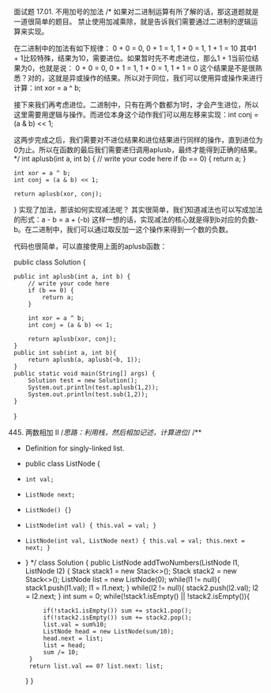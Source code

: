面试题 17.01. 不用加号的加法
/*
如果对二进制运算有所了解的话，那这道题就是一道很简单的题目。
禁止使用加减乘除，就是告诉我们需要通过二进制的逻辑运算来实现。

在二进制中的加法有如下规律：
0 + 0 = 0, 0 + 1 = 1, 1 + 0 = 1, 1 + 1 = 10
其中1 + 1比较特殊，结果为10，需要进位。如果暂时先不考虑进位，那么1 + 1当前位结果为0，也就是说：
0 + 0 = 0, 0 + 1 = 1, 1 + 0 = 1, 1 + 1 = 0
这个结果是不是很熟悉？对的，这就是异或操作的结果。所以对于同位，我们可以使用异或操作来进行计算：int xor = a ^ b;

接下来我们再考虑进位。二进制中，只有在两个数都为1时，才会产生进位，所以这里需要用逻辑与操作。而进位本身这个动作我们可以用左移来实现：int conj = (a & b) << 1;

这两步完成之后，我们需要对不进位结果和进位结果进行同样的操作，直到进位为0为止。所以在函数的最后我们需要递归调用aplusb，最终才能得到正确的结果。
*/
int aplusb(int a, int b) {
    // write your code here
    if (b == 0) {
        return a;
    }
    
    int xor = a ^ b;
    int conj = (a & b) << 1;
    
    return aplusb(xor, conj);
}
实现了加法，那该如何实现减法呢？
其实很简单，我们知道减法也可以写成加法的形式：a - b = a + (-b)
这样一想的话，实现减法的核心就是得到b对应的负数-b。在二进制中，我们可以通过取反加一这个操作来得到一个数的负数。

代码也很简单，可以直接使用上面的aplusb函数：

public class Solution {
    
    public int aplusb(int a, int b) {
        // write your code here
        if (b == 0) {
            return a;
        }

        int xor = a ^ b;
        int conj = (a & b) << 1;

        return aplusb(xor, conj);
    }
    public int sub(int a, int b){
        return aplusb(a, aplusb(~b, 1));
    }
    public static void main(String[] args) {
        Solution test = new Solution();
        System.out.println(test.aplusb(1,2));
        System.out.println(test.sub(1,2));
    }
}


445. 两数相加 II
/*思路：利用栈，然后相加记述，计算进位*/
/**
 * Definition for singly-linked list.
 * public class ListNode {
 *     int val;
 *     ListNode next;
 *     ListNode() {}
 *     ListNode(int val) { this.val = val; }
 *     ListNode(int val, ListNode next) { this.val = val; this.next = next; }
 * }
 */
class Solution {
    public ListNode addTwoNumbers(ListNode l1, ListNode l2) {
       Stack<Integer> stack1 = new Stack<>();
       Stack<Integer> stack2 = new Stack<>();
       ListNode list = new ListNode(0);
       while(l1 != null){
           stack1.push(l1.val);
           l1 = l1.next;
       }
       while(l2 != null){
           stack2.push(l2.val);
           l2 = l2.next;
       }
        int sum = 0;
        while(!stack1.isEmpty() || !stack2.isEmpty()){

            if(!stack1.isEmpty()) sum += stack1.pop();   
            if(!stack2.isEmpty()) sum += stack2.pop();
            list.val = sum%10;
            ListNode head = new ListNode(sum/10);
            head.next = list;
            list = head;
            sum /= 10;
        }
        return list.val == 0? list.next: list;
    }
}

